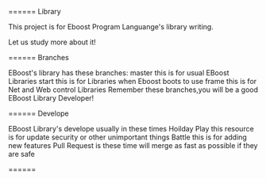 ======
Library

This project is for Eboost Program Languange's library writing.

Let us study more about it!

======
Branches

EBoost's library has these branches:
 master this is for usual EBoost Libraries
 start  this is for Libraries when Eboost boots to use
 frame  this is for Net and Web control Libraries
Remember these branches,you will be a good EBoost Library Developer!

======
Develope

EBoost Library's develope usually in these times
 Hoilday Play this resource is for update security or other unimportant things
 Battle this is for adding new features
Pull Request is these time will merge as fast as possible if they are safe

====== 